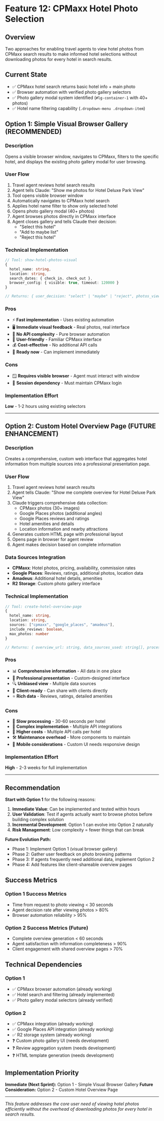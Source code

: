 # Feature 12: CPMaxx Hotel Photo Selection

## Overview

Two approaches for enabling travel agents to view hotel photos from CPMaxx search results to make informed hotel selections without downloading photos for every hotel in search results.

## Current State

- ✅ CPMaxx hotel search returns basic hotel info + main photo
- ✅ Browser automation with verified photo gallery selectors  
- ✅ Photo gallery modal system identified (`#lg-container-1` with 40+ photos)
- ✅ Hotel name filtering capability (`.dropdown-menu .dropdown-item`)

## Option 1: Simple Visual Browser Gallery (RECOMMENDED)

### Description
Opens a visible browser window, navigates to CPMaxx, filters to the specific hotel, and displays the existing photo gallery modal for user browsing.

### User Flow
1. Travel agent reviews hotel search results
2. Agent tells Claude: "Show me photos for Hotel Deluxe Park View"
3. Tool opens visible browser window
4. Automatically navigates to CPMaxx hotel search
5. Applies hotel name filter to show only selected hotel
6. Opens photo gallery modal (40+ photos)
7. Agent browses photos directly in CPMaxx interface
8. Agent closes gallery and tells Claude their decision:
   - "Select this hotel"
   - "Add to maybe list" 
   - "Reject this hotel"

### Technical Implementation
```typescript
// Tool: show-hotel-photos-visual
{
  hotel_name: string,
  location: string, 
  search_dates: { check_in, check_out },
  browser_config: { visible: true, timeout: 120000 }
}

// Returns: { user_decision: "select" | "maybe" | "reject", photos_viewed: number }
```

### Pros
- ⚡ **Fast implementation** - Uses existing automation
- 🖥️ **Immediate visual feedback** - Real photos, real interface
- 🔄 **No API complexity** - Pure browser automation
- 📱 **User-friendly** - Familiar CPMaxx interface
- 💰 **Cost-effective** - No additional API calls
- 🚀 **Ready now** - Can implement immediately

### Cons
- 🪟 **Requires visible browser** - Agent must interact with window
- 🔐 **Session dependency** - Must maintain CPMaxx login

### Implementation Effort
**Low** - 1-2 hours using existing selectors

---

## Option 2: Custom Hotel Overview Page (FUTURE ENHANCEMENT)

### Description
Creates a comprehensive, custom web interface that aggregates hotel information from multiple sources into a professional presentation page.

### User Flow
1. Travel agent reviews hotel search results
2. Agent tells Claude: "Show me complete overview for Hotel Deluxe Park View"
3. Claude triggers comprehensive data collection:
   - CPMaxx photos (30+ images)
   - Google Places photos (additional angles)
   - Google Places reviews and ratings
   - Hotel amenities and details
   - Location information and nearby attractions
4. Generates custom HTML page with professional layout
5. Opens page in browser for agent review
6. Agent makes decision based on complete information

### Data Sources Integration
- **CPMaxx**: Hotel photos, pricing, availability, commission rates
- **Google Places**: Reviews, ratings, additional photos, location data
- **Amadeus**: Additional hotel details, amenities
- **R2 Storage**: Custom photo gallery interface

### Technical Implementation
```typescript
// Tool: create-hotel-overview-page
{
  hotel_name: string,
  location: string,
  sources: ["cpmaxx", "google_places", "amadeus"],
  include_reviews: boolean,
  max_photos: number
}

// Returns: { overview_url: string, data_sources_used: string[], processing_time_ms: number }
```

### Pros
- 📊 **Comprehensive information** - All data in one place
- 🎨 **Professional presentation** - Custom-designed interface
- 🔍 **Unbiased view** - Multiple data sources
- 💼 **Client-ready** - Can share with clients directly
- ⭐ **Rich data** - Reviews, ratings, detailed amenities

### Cons
- 🐌 **Slow processing** - 30-60 seconds per hotel
- 🔧 **Complex implementation** - Multiple API integrations
- 💸 **Higher costs** - Multiple API calls per hotel
- 🛠️ **Maintenance overhead** - More components to maintain
- 📱 **Mobile considerations** - Custom UI needs responsive design

### Implementation Effort
**High** - 2-3 weeks for full implementation

---

## Recommendation

**Start with Option 1** for the following reasons:

1. **Immediate Value**: Can be implemented and tested within hours
2. **User Validation**: Test if agents actually want to browse photos before building complex solution
3. **Incremental Development**: Option 1 can evolve into Option 2 naturally
4. **Risk Management**: Low complexity = fewer things that can break

**Future Evolution Path:**
- Phase 1: Implement Option 1 (visual browser gallery)
- Phase 2: Gather user feedback on photo browsing patterns
- Phase 3: If agents frequently need additional data, implement Option 2
- Phase 4: Add features like client-shareable overview pages

## Success Metrics

### Option 1 Success Metrics
- Time from request to photo viewing < 30 seconds
- Agent decision rate after viewing photos > 80%
- Browser automation reliability > 95%

### Option 2 Success Metrics (Future)
- Complete overview generation < 60 seconds
- Agent satisfaction with information completeness > 90%
- Client engagement with shared overview pages > 70%

## Technical Dependencies

### Option 1
- ✅ CPMaxx browser automation (already working)
- ✅ Hotel search and filtering (already implemented)
- ✅ Photo gallery modal selectors (already verified)

### Option 2
- ✅ CPMaxx integration (already working)
- ✅ Google Places API integration (already working) 
- ✅ R2 storage system (already working)
- ❓ Custom photo gallery UI (needs development)
- ❓ Review aggregation system (needs development)
- ❓ HTML template generation (needs development)

## Implementation Priority

**Immediate (Next Sprint):** Option 1 - Simple Visual Browser Gallery
**Future Consideration:** Option 2 - Custom Hotel Overview Page

---

*This feature addresses the core user need of viewing hotel photos efficiently without the overhead of downloading photos for every hotel in search results.*